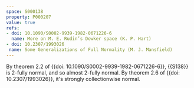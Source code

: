 ```yaml
---
space: S000138
property: P000207
value: true
refs:
- doi: 10.1090/S0002-9939-1982-0671226-6
  name: More on M. E. Rudin’s Dowker space (K. P. Hart)
- doi: 10.2307/1993026
 name: Some Generalizations of Full Normality (M. J. Mansfield)
---
```


By theorem 2.2 of {{doi: 10.1090/S0002-9939-1982-0671226-6}}, {{S138}} is $2$-fully normal, and so almost $2$-fully normal. By theorem 2.6 of {{doi: 10.2307/1993026}}, it's strongly collectionwise normal.
